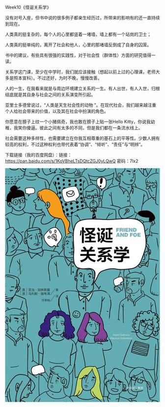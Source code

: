 Week10《怪诞关系学》

没有对号入座，但书中说的很多例子都亲生经历过，所带来的影响有的还一直持续到现在。

人类真的挺复杂的，每个人的心里都竖着一堵墙，墙上都有一个站岗的卫士；

人类真的挺单纯的，离开了社会和他人，心里的那堵墙反倒成了自身的囚笼。

书中的建议，有些具有很强的实践性，对于社会性（群体性）方面的研究值得一读。

关系学这门课，至少在中学时，我们就应该接触（想起以前上过的心理课，老师大多是照本宣科）。不过还好，为时不晚，慢慢改善。

人的一生，在我看来就是与周边环境建立关系的一生。有人出世，有人入世，归根结底就是其自身与社会之间的关系演变所引起。

亚里士多德曾说过，“人类是天生社会性的动物 ”。在现代社会，我们越来越注重个人给社会带来的价值，以及其在社会中扮演的角色。

你愿意在膀子上纹一个小猪佩奇，我也敢在膀子上贴一张Hello Kitty，你说我幼稚，我笑你傻逼。彼此之间有太多的不同，但是我们都在一条流水线上。

社会需要这种多样性，也需要建立在你我互相尊重的基石上的平等性。少数人拥有较高的权利，不过这种权利也带代表着“协调”、“倾听”、“责任”与“明辨”。

下载链接（我的百度网盘）：链接：https://pan.baidu.com/s/1KoVBheLTsDQtcZGJ0yLQwQ 密码：7lx2

![1525566461429](assets/1525566461429.png)